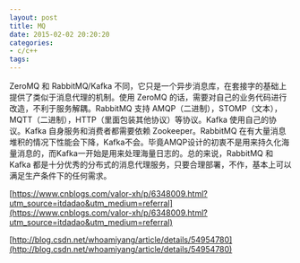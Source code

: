 ```yaml
---
layout: post
title: MQ
date: 2015-02-02 20:20:20
categories:
- c/c++
tags:
---
```


ZeroMQ 和 RabbitMQ/Kafka 不同，它只是一个异步消息库，在套接字的基础上提供了类似于消息代理的机制。使用 ZeroMQ 的话，需要对自己的业务代码进行改造，不利于服务解耦。RabbitMQ 支持 AMQP（二进制），STOMP（文本），MQTT（二进制），HTTP（里面包装其他协议）等协议。Kafka 使用自己的协议。Kafka 自身服务和消费者都需要依赖 Zookeeper。RabbitMQ 在有大量消息堆积的情况下性能会下降，Kafka不会。毕竟AMQP设计的初衷不是用来持久化海量消息的，而Kafka一开始是用来处理海量日志的。总的来说，RabbitMQ 和 Kafka 都是十分优秀的分布式的消息代理服务，只要合理部署，不作，基本上可以满足生产条件下的任何需求。


[https://www.cnblogs.com/valor-xh/p/6348009.html?utm_source=itdadao&utm_medium=referral](https://www.cnblogs.com/valor-xh/p/6348009.html?utm_source=itdadao&utm_medium=referral)  

[http://blog.csdn.net/whoamiyang/article/details/54954780](http://blog.csdn.net/whoamiyang/article/details/54954780)  